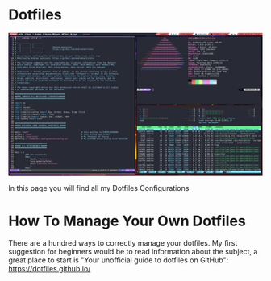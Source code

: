# Dotfiles

![Screenshot of my desktop](https://github.com/AndreaSantinato/Dotfiles/blob/master/.config/screenshot/qtile_layout_01.png) 

In this page you will find all my Dotfiles Configurations

# How To Manage Your Own Dotfiles

There are a hundred ways to correctly manage your dotfiles. My first suggestion for beginners would be to read information about the subject, a great place to start is "Your unofficial guide to dotfiles on GitHub": https://dotfiles.github.io/

